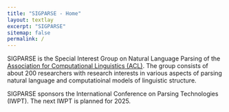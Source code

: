 ```yaml
---
title: "SIGPARSE - Home"
layout: textlay
excerpt: "SIGPARSE"
sitemap: false
permalink: /
---
```



SIGPARSE is the Special Interest Group on Natural Language Parsing of the [Association for Computational Linguistics (ACL)](https://www.aclweb.org). The group consists of about 200 researchers with research interests in various aspects of parsing natural language and computatioinal models of linguistic structure.

SIGPARSE sponsors the International Conference on Parsing Technologies (IWPT). The next IWPT is planned for 2025.

<p style="margin-bottom:60ex;"></p>